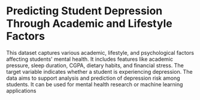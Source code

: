 # Predicting Student Depression Through Academic and Lifestyle Factors

This dataset captures various academic, lifestyle, and psychological factors affecting students' mental health. It includes features like academic pressure, sleep duration, CGPA, dietary habits, and financial stress. The target variable indicates whether a student is experiencing depression. The data aims to support analysis and prediction of depression risk among students. It can be used for mental health research or machine learning applications
